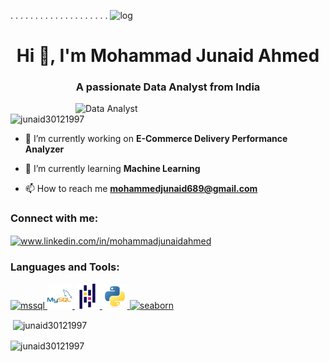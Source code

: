  . . .   . . . . . . . . . . . . . . . . .  ![log](https://github.com/Junaid30121997/Junaid30121997/blob/main/Data%2BAnalyst%2B(1)-min%2B(1)-min-min%20(1).gif)



  
<h1 align="center">Hi 👋, I'm Mohammad Junaid Ahmed</h1>
<h3 align="center">A passionate Data Analyst from India</h3>

<img align="right" alt="Data Analyst" width="400" src="https://img.freepik.com/premium-vector/illustration-web-development-programmer-coding-website_746655-2851.jpg">


<p align="left"> <img src="https://komarev.com/ghpvc/?username=junaid30121997&label=Profile%20views&color=0e75b6&style=flat" alt="junaid30121997" /> </p>

- 🔭 I’m currently working on **E-Commerce Delivery Performance Analyzer**

- 🌱 I’m currently learning **Machine Learning**

- 📫 How to reach me **mohammedjunaid689@gmail.com**

<h3 align="left">Connect with me:</h3>
<p align="left">
<a href="https://linkedin.com/in/www.linkedin.com/in/mohammadjunaidahmed" target="blank"><img align="center" src="https://raw.githubusercontent.com/rahuldkjain/github-profile-readme-generator/master/src/images/icons/Social/linked-in-alt.svg" alt="www.linkedin.com/in/mohammadjunaidahmed" height="30" width="40" /></a>
</p>

<h3 align="left">Languages and Tools:</h3>
<p align="left"> <a href="https://www.microsoft.com/en-us/sql-server" target="_blank" rel="noreferrer"> <img src="https://www.svgrepo.com/show/303229/microsoft-sql-server-logo.svg" alt="mssql" width="40" height="40"/> </a> <a href="https://www.mysql.com/" target="_blank" rel="noreferrer"> <img src="https://raw.githubusercontent.com/devicons/devicon/master/icons/mysql/mysql-original-wordmark.svg" alt="mysql" width="40" height="40"/> </a> <a href="https://pandas.pydata.org/" target="_blank" rel="noreferrer"> <img src="https://raw.githubusercontent.com/devicons/devicon/2ae2a900d2f041da66e950e4d48052658d850630/icons/pandas/pandas-original.svg" alt="pandas" width="40" height="40"/> </a> <a href="https://www.python.org" target="_blank" rel="noreferrer"> <img src="https://raw.githubusercontent.com/devicons/devicon/master/icons/python/python-original.svg" alt="python" width="40" height="40"/> </a> <a href="https://seaborn.pydata.org/" target="_blank" rel="noreferrer"> <img src="https://seaborn.pydata.org/_images/logo-mark-lightbg.svg" alt="seaborn" width="40" height="40"/> </a> </p>


<p>&nbsp;<img align="center" src="https://github-readme-stats.vercel.app/api?username=junaid30121997&show_icons=true&locale=en" alt="junaid30121997" /></p>

<p><img align="center" src="https://github-readme-streak-stats.herokuapp.com/?user=junaid30121997&" alt="junaid30121997" /></p>

